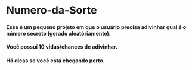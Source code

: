 # Numero-da-Sorte 


#### Esse é um pequeno projeto em que o usuário precisa adivinhar qual é o número secreto (gerado aleatóriamente).
#### Você possuí 10 vidas/chances de adivinhar.
#### Há dicas se você está chegando perto.



